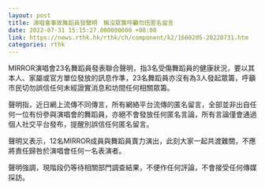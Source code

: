 ```yaml
---
layout: post
title: 演唱會事故舞蹈員發聲明　稱沒眾籌呼籲勿信匿名留言
date: 2022-07-31 15:15:27.000000000 +08:00
link: https://news.rthk.hk/rthk/ch/component/k2/1660205-20220731.htm
categories: rthk
---
```


MIRROR演唱會23名舞蹈員發表聯合聲明，指3名受傷舞蹈員的健康狀況，要以其本人、家屬或官方單位發放的訊息作準，23名舞蹈員亦沒有為3人發起眾籌，呼籲市民切勿誤信任何未經證實消息和坊間任何相關眾籌。

聲明指，近日網上流傳不同傳言，所有網絡平台流傳的匿名留言，全部並非出自任何一位有份參與演唱會的舞蹈員，亦絕不會發放任何匿名言論，所有言論僅會通過個人社交平台發布，提醒別誤信任何匿名留言。

聲明又表示，12名MIRROR成員與舞蹈員賣力演出，此刻大家一起共渡難關，不應將責任歸咎於演唱會任何一名表演者。

聲明強調，現階段仍等待相關部門調查結果，不便作任何評論，不會接受任何傳媒採訪。
